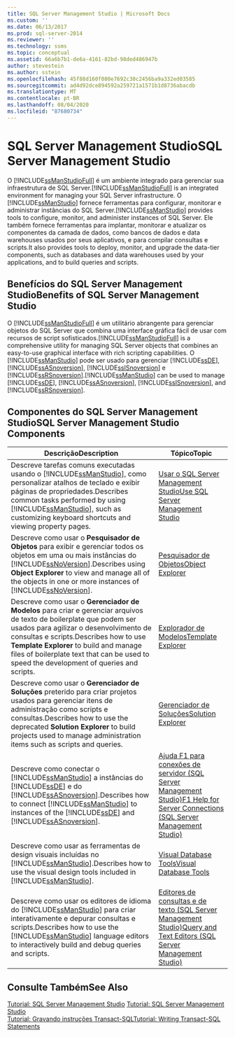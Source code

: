 ```yaml
---
title: SQL Server Management Studio | Microsoft Docs
ms.custom: ''
ms.date: 06/13/2017
ms.prod: sql-server-2014
ms.reviewer: ''
ms.technology: ssms
ms.topic: conceptual
ms.assetid: 66a6b7b1-de6a-4161-82bd-98ded486947b
author: stevestein
ms.author: sstein
ms.openlocfilehash: 45f88d160f080e7692c30c2456ba9a332ed03585
ms.sourcegitcommit: ad4d92dce894592a259721a1571b1d8736abacdb
ms.translationtype: MT
ms.contentlocale: pt-BR
ms.lasthandoff: 08/04/2020
ms.locfileid: "87680734"
---
```

# <a name="sql-server-management-studio"></a><span data-ttu-id="303eb-102">SQL Server Management Studio</span><span class="sxs-lookup"><span data-stu-id="303eb-102">SQL Server Management Studio</span></span>
  <span data-ttu-id="303eb-103">O [!INCLUDE[ssManStudioFull](../includes/ssmanstudiofull-md.md)] é um ambiente integrado para gerenciar sua infraestrutura de SQL Server.</span><span class="sxs-lookup"><span data-stu-id="303eb-103">[!INCLUDE[ssManStudioFull](../includes/ssmanstudiofull-md.md)] is an integrated environment for managing your SQL Server infrastructure.</span></span> <span data-ttu-id="303eb-104">O [!INCLUDE[ssManStudio](../includes/ssmanstudio-md.md)] fornece ferramentas para configurar, monitorar e administrar instâncias do SQL Server.</span><span class="sxs-lookup"><span data-stu-id="303eb-104">[!INCLUDE[ssManStudio](../includes/ssmanstudio-md.md)] provides tools to configure, monitor, and administer instances of SQL Server.</span></span> <span data-ttu-id="303eb-105">Ele também fornece ferramentas para implantar, monitorar e atualizar os componentes da camada de dados, como bancos de dados e data warehouses usados por seus aplicativos, e para compilar consultas e scripts.</span><span class="sxs-lookup"><span data-stu-id="303eb-105">It also provides tools to deploy, monitor, and upgrade the data-tier components, such as databases and data warehouses used by your applications, and to build queries and scripts.</span></span>  
  
## <a name="benefits-of-sql-server-management-studio"></a><span data-ttu-id="303eb-106">Benefícios do SQL Server Management Studio</span><span class="sxs-lookup"><span data-stu-id="303eb-106">Benefits of SQL Server Management Studio</span></span>  
 <span data-ttu-id="303eb-107">O [!INCLUDE[ssManStudioFull](../includes/ssmanstudiofull-md.md)] é um utilitário abrangente para gerenciar objetos do SQL Server que combina uma interface gráfica fácil de usar com recursos de script sofisticados.</span><span class="sxs-lookup"><span data-stu-id="303eb-107">[!INCLUDE[ssManStudioFull](../includes/ssmanstudiofull-md.md)] is a comprehensive utility for managing SQL Server objects that combines an easy-to-use graphical interface with rich scripting capabilities.</span></span> <span data-ttu-id="303eb-108">O [!INCLUDE[ssManStudio](../includes/ssmanstudio-md.md)] pode ser usado para gerenciar [!INCLUDE[ssDE](../includes/ssde-md.md)], [!INCLUDE[ssASnoversion](../includes/ssasnoversion-md.md)], [!INCLUDE[ssISnoversion](../includes/ssisnoversion-md.md)] e [!INCLUDE[ssRSnoversion](../includes/ssrsnoversion-md.md)].</span><span class="sxs-lookup"><span data-stu-id="303eb-108">[!INCLUDE[ssManStudio](../includes/ssmanstudio-md.md)] can be used to manage [!INCLUDE[ssDE](../includes/ssde-md.md)], [!INCLUDE[ssASnoversion](../includes/ssasnoversion-md.md)], [!INCLUDE[ssISnoversion](../includes/ssisnoversion-md.md)], and [!INCLUDE[ssRSnoversion](../includes/ssrsnoversion-md.md)].</span></span>  
  
## <a name="sql-server-management-studio-components"></a><span data-ttu-id="303eb-109">Componentes do SQL Server Management Studio</span><span class="sxs-lookup"><span data-stu-id="303eb-109">SQL Server Management Studio Components</span></span>  
  
|<span data-ttu-id="303eb-110">Descrição</span><span class="sxs-lookup"><span data-stu-id="303eb-110">Description</span></span>|<span data-ttu-id="303eb-111">Tópico</span><span class="sxs-lookup"><span data-stu-id="303eb-111">Topic</span></span>|  
|-----------------|-----------|  
|<span data-ttu-id="303eb-112">Descreve tarefas comuns executadas usando o [!INCLUDE[ssManStudio](../includes/ssmanstudio-md.md)], como personalizar atalhos de teclado e exibir páginas de propriedades.</span><span class="sxs-lookup"><span data-stu-id="303eb-112">Describes common tasks performed by using [!INCLUDE[ssManStudio](../includes/ssmanstudio-md.md)], such as customizing keyboard shortcuts and viewing property pages.</span></span>|[<span data-ttu-id="303eb-113">Usar o SQL Server Management Studio</span><span class="sxs-lookup"><span data-stu-id="303eb-113">Use SQL Server Management Studio</span></span>](../database-engine/use-sql-server-management-studio.md)|  
|<span data-ttu-id="303eb-114">Descreve como usar o **Pesquisador de Objetos** para exibir e gerenciar todos os objetos em uma ou mais instâncias do [!INCLUDE[ssNoVersion](../includes/ssnoversion-md.md)].</span><span class="sxs-lookup"><span data-stu-id="303eb-114">Describes using **Object Explorer** to view and manage all of the objects in one or more instances of [!INCLUDE[ssNoVersion](../includes/ssnoversion-md.md)].</span></span>|[<span data-ttu-id="303eb-115">Pesquisador de Objetos</span><span class="sxs-lookup"><span data-stu-id="303eb-115">Object Explorer</span></span>](object/object-explorer.md)|  
|<span data-ttu-id="303eb-116">Descreve como usar o **Gerenciador de Modelos** para criar e gerenciar arquivos de texto de boilerplate que podem ser usados para agilizar o desenvolvimento de consultas e scripts.</span><span class="sxs-lookup"><span data-stu-id="303eb-116">Describes how to use **Template Explorer** to build and manage files of boilerplate text that can be used to speed the development of queries and scripts.</span></span>|[<span data-ttu-id="303eb-117">Explorador de Modelos</span><span class="sxs-lookup"><span data-stu-id="303eb-117">Template Explorer</span></span>](template/template-explorer.md)|  
|<span data-ttu-id="303eb-118">Descreve como usar o **Gerenciador de Soluções** preterido para criar projetos usados para gerenciar itens de administração como scripts e consultas.</span><span class="sxs-lookup"><span data-stu-id="303eb-118">Describes how to use the deprecated **Solution Explorer** to build projects used to manage administration items such as scripts and queries.</span></span>|[<span data-ttu-id="303eb-119">Gerenciador de Soluções</span><span class="sxs-lookup"><span data-stu-id="303eb-119">Solution Explorer</span></span>](solution/solution-explorer.md)|  
|<span data-ttu-id="303eb-120">Descreve como conectar o [!INCLUDE[ssManStudio](../includes/ssmanstudio-md.md)] a instâncias do [!INCLUDE[ssDE](../includes/ssde-md.md)] e do [!INCLUDE[ssASnoversion](../includes/ssasnoversion-md.md)].</span><span class="sxs-lookup"><span data-stu-id="303eb-120">Describes how to connect [!INCLUDE[ssManStudio](../includes/ssmanstudio-md.md)] to instances of the [!INCLUDE[ssDE](../includes/ssde-md.md)] and [!INCLUDE[ssASnoversion](../includes/ssasnoversion-md.md)].</span></span>|[<span data-ttu-id="303eb-121">Ajuda F1 para conexões de servidor &#40;SQL Server Management Studio&#41;</span><span class="sxs-lookup"><span data-stu-id="303eb-121">F1 Help for Server Connections &#40;SQL Server Management Studio&#41;</span></span>](f1-help/f1-help-for-server-connections-sql-server-management-studio.md)|  
|<span data-ttu-id="303eb-122">Descreve como usar as ferramentas de design visuais incluídas no [!INCLUDE[ssManStudio](../includes/ssmanstudio-md.md)].</span><span class="sxs-lookup"><span data-stu-id="303eb-122">Describes how to use the visual design tools included in [!INCLUDE[ssManStudio](../includes/ssmanstudio-md.md)].</span></span>|[<span data-ttu-id="303eb-123">Visual Database Tools</span><span class="sxs-lookup"><span data-stu-id="303eb-123">Visual Database Tools</span></span>](visual-db-tools/visual-database-tools.md)|  
|<span data-ttu-id="303eb-124">Descreve como usar os editores de idioma do [!INCLUDE[ssManStudio](../includes/ssmanstudio-md.md)] para criar interativamente e depurar consultas e scripts.</span><span class="sxs-lookup"><span data-stu-id="303eb-124">Describes how to use the [!INCLUDE[ssManStudio](../includes/ssmanstudio-md.md)] language editors to interactively build and debug queries and scripts.</span></span>|[<span data-ttu-id="303eb-125">Editores de consultas e de texto &#40;SQL Server Management Studio&#41;</span><span class="sxs-lookup"><span data-stu-id="303eb-125">Query and Text Editors &#40;SQL Server Management Studio&#41;</span></span>](../relational-databases/scripting/query-and-text-editors-sql-server-management-studio.md)|  
  
## <a name="see-also"></a><span data-ttu-id="303eb-126">Consulte Também</span><span class="sxs-lookup"><span data-stu-id="303eb-126">See Also</span></span>  
 <span data-ttu-id="303eb-127">[Tutorial: SQL Server Management Studio](tutorials/tutorial-sql-server-management-studio.md) </span><span class="sxs-lookup"><span data-stu-id="303eb-127">[Tutorial: SQL Server Management Studio](tutorials/tutorial-sql-server-management-studio.md) </span></span>  
 [<span data-ttu-id="303eb-128">Tutorial: Gravando instruções Transact-SQL</span><span class="sxs-lookup"><span data-stu-id="303eb-128">Tutorial: Writing Transact-SQL Statements</span></span>](../t-sql/tutorial-writing-transact-sql-statements.md)  
  
  
